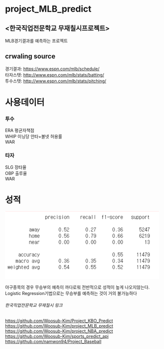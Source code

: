 # project_MLB_predict 
## <한국직업전문학교 무재칠시프로젝트>
MLB경기결과를 예측하는 프로젝트

## crwaling source
경기결과: https://www.espn.com/mlb/schedule/          
타자스탯: http://www.espn.com/mlb/stats/batting/         
투수스탯: http://www.espn.com/mlb/stats/pitching/           

# 사용데이터
### 투수
ERA 평균자책점      
WHIP 이닝당 안타+볼넷 허용률      
WAR      
### 타자
SLG 장타율      
OBP 출루율      
WAR      

# 성적
<img width="" height="" src="https://github.com/Woosub-Kim/project_MLB_predict/blob/master/MLB_result.PNG"> </img>

야구종목의 경우 무승부의 예측이 까다로워 전반적으로 성적이 높게 나오지않는다.       
Logistic Regression기법으로는 무승부를 예측하는 것이 거의 불가능하다

###### 한국직업전문학교 무재칠시 링크
https://github.com/Woosub-Kim/Project_KBO_Predict            
https://github.com/Woosub-Kim/project_MLB_predict                           
https://github.com/Woosub-Kim/project_NBA_predict                    
https://github.com/Woosub-Kim/sports_predict_api                  
https://github.com/namwon94/Project_Baseball                     

